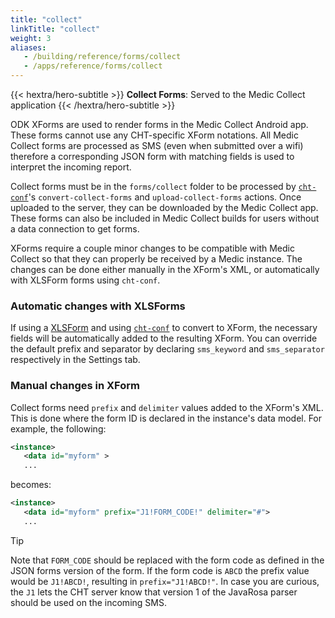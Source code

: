 ```yaml
---
title: "collect"
linkTitle: "collect"
weight: 3
aliases:
   - /building/reference/forms/collect
   - /apps/reference/forms/collect
---
```


{{< hextra/hero-subtitle >}}
  **Collect Forms**: Served to the Medic Collect application
{{< /hextra/hero-subtitle >}}

ODK XForms are used to render forms in the Medic Collect Android app. These forms cannot use any CHT-specific XForm notations. All Medic Collect forms are processed as SMS (even when submitted over a wifi) therefore a corresponding JSON form with matching fields is used to interpret the incoming report.

Collect forms must be in the `forms/collect` folder to be processed by [`cht-conf`](https://github.com/medic/cht-conf)'s `convert-collect-forms` and `upload-collect-forms` actions. Once uploaded to the server, they can be downloaded by the Medic Collect app. These forms can also be included in Medic Collect builds for users without a data connection to get forms.

XForms require a couple minor changes to be compatible with Medic Collect so that they can properly be received by a Medic instance. The changes can be done either manually in the XForm's XML, or automatically with XLSForm forms using `cht-conf`.

### Automatic changes with XLSForms
If using a [XLSForm](http://xlsform.org/) and using [`cht-conf`](https://github.com/medic/cht-conf) to convert to XForm, the necessary fields will be automatically added to the resulting XForm. You can override the default prefix and separator by declaring `sms_keyword` and `sms_separator` respectively in the Settings tab.

### Manual changes in XForm
Collect forms need `prefix` and `delimiter` values added to the XForm's XML. This is done where the form ID is declared in the instance's data model. For example, the following:

```xml
<instance>
   <data id="myform" >
   ...
```

becomes:

```xml
<instance>
   <data id="myform" prefix="J1!FORM_CODE!" delimiter="#">
   ...
```

> [!TIP]
> Note that `FORM_CODE` should be replaced with the form code as defined in the JSON forms version of the form. If the form code is `ABCD` the prefix value would be `J1!ABCD!`, resulting in `prefix="J1!ABCD!"`. In case you are curious, the `J1` lets the CHT server know that version 1 of the JavaRosa parser should be used on the incoming SMS.


